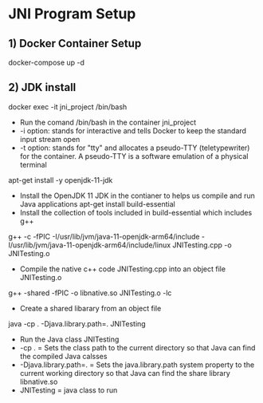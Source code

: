 
# JNI Program Setup
## 1) Docker Container Setup
docker-compose up -d
## 2) JDK install
docker exec -it jni_project /bin/bash
- Run the comand /bin/bash in the container jni_project
- -i option: stands for interactive and tells Docker to keep the standard input stream open
- -t option:  stands for "tty" and allocates a pseudo-TTY (teletypewriter) for the container. A pseudo-TTY is a software emulation of a physical terminal

apt-get install -y openjdk-11-jdk
- Install the OpenJDK 11 JDK in the contianer to helps us compile and run Java applications
apt-get install build-essential
- Install the collection of tools included in build-essential which includes g++

g++ -c -fPIC -I/usr/lib/jvm/java-11-openjdk-arm64/include -
I/usr/lib/jvm/java-11-openjdk-arm64/include/linux JNITesting.cpp -o JNITesting.o
- Compile the native c++ code JNITesting.cpp into an object file JNITesting.o

g++ -shared -fPIC -o libnative.so JNITesting.o -lc
- Create a shared libarary from an object file

java -cp . -Djava.library.path=. JNITesting
- Run the Java class JNITesting 
- -cp . = Sets the class path to the current directory so that Java can find the compiled Java calsses
- -Djava.library.path=. = Sets the java.library.path system property to the current working directory so that Java can find the share library libnative.so
- JNITesting = java class to run
